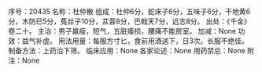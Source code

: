 序号：20435
名称：杜仲散
组成：杜仲6分，蛇床子6分，五味子6分，干地黄6分，木防已5分，菟丝子10分，苁蓉8分，巴戟天7分，远志8分。
出处：《千金》卷二十。
主治：男子羸瘦，短气，五脏痿损，腰痛不能房室。
加减：None
功效：益气补虚。
用法用量：每服方寸匕，食前用酒送下，日3次。长服不绝佳。
制备方法：上药治下筛。
临床应用：None
各家论述：None
用药禁忌：None
附注：None
